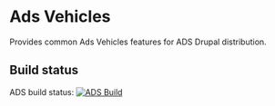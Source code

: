 Ads Vehicles
===========

Provides common Ads Vehicles features for ADS Drupal distribution.

Build status
------------
ADS build status:
[![ADS Build](https://travis-ci.org/mycognitive/ads_vehicles.png "ADS Build")](https://travis-ci.org/mycognitive/ads_vehicles)